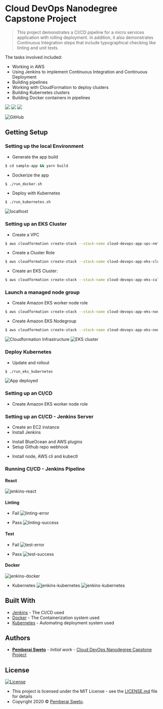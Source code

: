 # Cloud DevOps Nanodegree Capstone Project

> This project demonstrates a CI/CD pipeline for a micro services application with rolling deployment. In addition, it also demonstrates Continuous Integration steps that include typographical checking like linting and unit tests.

The tasks involved included:
* Working in AWS
* Using Jenkins to implement Continuous Integration and Continuous Deployment
* Building pipelines
* Working with CloudFormation to deploy clusters
* Building Kubernetes clusters
* Building Docker containers in pipelines


![](jenkins-logo.png)
![](docker_logo.png)
![](kubernetes-logo.png)

![GitHub](https://img.shields.io/github/license/mashape/apistatus.svg)

## Getting Setup

### Setting up the local Environment

* Generate the app build

```bash
$ cd sample-app && yarn build
```

* Dockerize the app

```bash
$ ./run_docker.sh
```

* Deploy with Kubernetes

```bash
$ ./run_kubernetes.sh
```

![localhost](./screenshots/app-localhost.png)

### Setting up an EKS Cluster

* Create a VPC

```bash
$ aws cloudformation create-stack --stack-name cloud-devops-app-vpc-network --template-body file://./infra/vpc/network.yml --region=us-east-1
```

* Create a Cluster Role

```bash
$ aws cloudformation create-stack --stack-name cloud-devops-app-eks-cluster-role --template-body file://./infra/vpc/cluster.yml --region=us-east-1 --capabilities CAPABILITY_IAM
```

* Create an EKS Cluster:

```bash
$ aws cloudformation create-stack --stack-name cloud-devops-app-eks-culster --template-body file://./infra/eks/cluster.yml --region=us-east-1
```

### Launch a managed node group

* Create Amazon EKS worker node role

```bash
$ aws cloudformation create-stack --stack-name cloud-devops-app-eks-nodegroup-role --template-body file://./infra/vpc/nodegroup.yml --region=us-east-1 --capabilities CAPABILITY_IAM
```

* Create Amazon EKS Nodegroup

```bash
$ aws cloudformation create-stack --stack-name cloud-devops-app-eks-nodegroup --template-body file://./infra/eks/nodegroup.yml --region=us-east-1
```

![Cloudformation Infrastructure](./screenshots/cloudformations-infrastructure.png)
![EKS cluster](./screenshots/eks-cluster.png)

### Deploy Kubernetes

* Update and rollout

```bash
$ ./run_eks_kubernetes
```

![App deployed](./screenshots/app-deployed.png)

### Setting up an CI/CD

* Create Amazon EKS worker node role


### Setting up an CI/CD - Jenkins Server

* Create an EC2 instance
* Install Jenkins   
 - Install BlueOcean and AWS plugins
 - Setup Github repo webhook
* Install node, AWS cli and kubectl

### Running CI/CD - Jenkins Pipeline

#### React
![jenkins-react](./screenshots/lint-success.png)

#### Linting
 
 - Fail
   ![linting-error](./screenshots/lint-error.png)

 - Pass
   ![linting-success](./screenshots/lint-success.png)

#### Test

 - Fail
   ![test-error](./screenshots/test-error.png)

 - Pass
   ![test-success](./screenshots/test-success.png)

#### Docker
![jenkins-docker](./screenshots/docker-success.png)

* Kubernetes
![jenkins-kubernetes](./screenshots/k8s-success.png)
![jenkins-kubernetes](./screenshots/k8s-success2.png)

## Built With

* [Jenkins](https://www.jenkins.io/) - The CI/CD used
* [Docker](https://www.docker.com/) - The Containerization system used
* [Kubernetes](https://kubernetes.io/) - Automating deployment system used

## Authors

* **[Pemberai Sweto](https://github.com/thepembeweb)** - *Initial work* - [Cloud DevOps Nanodegree Capstone Project](https://github.com/thepembeweb/cloud-devops-app)

## License

[![License](http://img.shields.io/:license-mit-green.svg?style=flat-square)](http://badges.mit-license.org)

- This project is licensed under the MIT License - see the [LICENSE.md](LICENSE.md) file for details
- Copyright 2020 © [Pemberai Sweto](https://github.com/thepembeweb).






